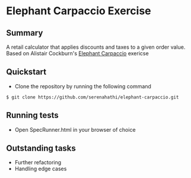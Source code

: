 # Elephant Carpaccio Exercise

## Summary
A retail calculator that applies discounts and taxes to a given order value. Based on Alistair Cockburn's [Elephant Carpaccio](https://docs.google.com/document/u/1/d/1TCuuu-8Mm14oxsOnlk8DqfZAA1cvtYu9WGv67Yj_sSk/pub) exericse

## Quickstart

-  Clone the repository by running the following command

```
$ git clone https://github.com/serenahathi/elephant-carpaccio.git
```

## Running tests 

- Open SpecRunner.html in your browser of choice

## Outstanding tasks

- Further refactoring
- Handling edge cases